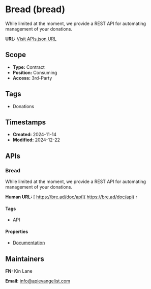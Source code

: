 # Bread (bread)
While limited at the moment, we provide a REST API for automating management of your donations. 

**URL:** [Visit APIs.json URL](https://raw.githubusercontent.com/api-search/bread/refs/heads/main/apis.yml)

## Scope

- **Type:** Contract 
- **Position:** Consuming 
- **Access:** 3rd-Party 

## Tags

- Donations

## Timestamps

- **Created:** 2024-11-14 
- **Modified:** 2024-12-22 

## APIs

### Bread
While limited at the moment, we provide a REST API for automating management of your donations. 

**Human URL:** [ https://bre.ad/doc/api]( https://bre.ad/doc/api)
r

#### Tags

- API

#### Properties

- [Documentation]( https://bre.ad/doc/api)

## Maintainers

**FN:** Kin Lane

**Email:** info@apievangelist.com

